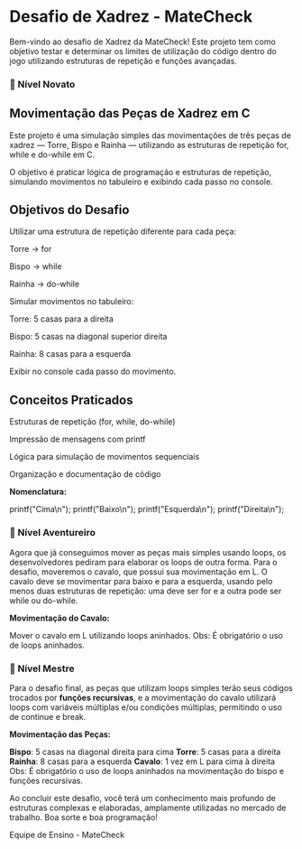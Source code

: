 

# Desafio de Xadrez - MateCheck

Bem-vindo ao desafio de Xadrez da MateCheck! Este projeto tem como objetivo testar e determinar os limites de utilização do código dentro do jogo utilizando estruturas de repetição e funções avançadas.


### 🏅 Nível Novato

## Movimentação das Peças de Xadrez em C

Este projeto é uma simulação simples das movimentações de três peças de xadrez — Torre, Bispo e Rainha — utilizando as estruturas de repetição for, while e do-while em C.

O objetivo é praticar lógica de programação e estruturas de repetição, simulando movimentos no tabuleiro e exibindo cada passo no console.

 ## Objetivos do Desafio

Utilizar uma estrutura de repetição diferente para cada peça:

Torre → for

Bispo → while

Rainha → do-while

Simular movimentos no tabuleiro:

Torre: 5 casas para a direita

Bispo: 5 casas na diagonal superior direita

Rainha: 8 casas para a esquerda

Exibir no console cada passo do movimento.

## Conceitos Praticados

Estruturas de repetição (for, while, do-while)

Impressão de mensagens com printf

Lógica para simulação de movimentos sequenciais

Organização e documentação de código


**Nomenclatura:**

printf("Cima\n");
printf("Baixo\n");
printf("Esquerda\n");
printf("Direita\n");

### 🏅 Nível Aventureiro
Agora que já conseguimos mover as peças mais simples usando loops, os desenvolvedores pediram para elaborar os loops de outra forma. Para o desafio, moveremos o cavalo, que possui sua movimentação em L. O cavalo deve se movimentar para baixo e para a esquerda, usando pelo menos duas estruturas de repetição: uma deve ser for e a outra pode ser while ou do-while.

**Movimentação do Cavalo:**

Mover o cavalo em L utilizando loops aninhados.
Obs: É obrigatório o uso de loops aninhados.

### 🥇 Nível Mestre
Para o desafio final, as peças que utilizam loops simples terão seus códigos trocados por **funções recursivas**, e a movimentação do cavalo utilizará loops com variáveis múltiplas e/ou condições múltiplas, permitindo o uso de continue e break.

**Movimentação das Peças:**

**Bispo**: 5 casas na diagonal direita para cima
**Torre**: 5 casas para a direita
**Rainha**: 8 casas para a esquerda
**Cavalo**: 1 vez em L para cima à direita
Obs: É obrigatório o uso de loops aninhados na movimentação do bispo e funções recursivas.

Ao concluir este desafio, você terá um conhecimento mais profundo de estruturas complexas e elaboradas, amplamente utilizadas no mercado de trabalho. Boa sorte e boa programação!

Equipe de Ensino - MateCheck
